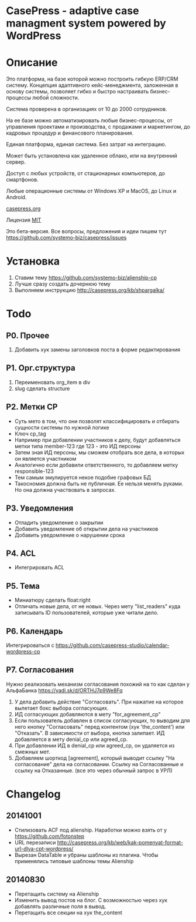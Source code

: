 CasePress - adaptive case managment system powered by WordPress
=========
# Описание
Это платформа, на базе которой можно построить гибкую ERP/CRM систему. Концепция адаптивного кейс-менеджмента, заложенная в основу системы, позволяет гибко и быстро настраивать бизнес-процессы любой сложности.

Система проверена в организациях от 10 до 2000 сотрудников.

На ее базе можно автоматизировать любые бизнес-процессы, от управления проектами и производства, с продажами и маркетингом, до кадровых процедур и финансового планирования.

Единая платформа, единая система. Без затрат на интеграцию.

Может быть установлена как удаленное облако, или на внутренний сервер.

Доступ с любых устройств, от стационарных компьютеров, до смартфонов.

Любые операционные системы от Windows XP и MacOS, до Linux и Android.


[casepress.org](http://casepress.org/)

Лицензия [MIT](http://ru.wikipedia.org/wiki/%D0%9B%D0%B8%D1%86%D0%B5%D0%BD%D0%B7%D0%B8%D1%8F_MIT)

Это бета-версия. Все вопросы, предложения и идеи пишем тут https://github.com/systemo-biz/casepress/issues

# Установка

1. Ставим тему https://github.com/systemo-biz/alienship-cp
2. Лучше сразу создать дочернюю тему
3. Выполняем инструкцию http://casepress.org/kb/shpargalka/


# Todo

## Р0. Прочее
1. Добавить хук замены заголовков поста в форме редактирования


## Р1. Орг.структура
1. Переименовать org_item в div
2. slug сделать structure


## Р2. Метки CP
- Суть мето в том, что они позволят классифицировать и отбирать сущности системы по нужной логике
- Ключ cp_tag
- Например при добавлении участников к делу, будут добавляться метки типа member-123 где 123 - это ИД персоны
- Затем зная ИД персоны, мы сможем отобрать все дела, в которых он является участником
- Аналогично если добавили ответственного, то добавляем метку responsible-123
- Тем самым эмулируется некое подобие графовых БД
- Такосномия должна быть не публичная. Ее нельзя менять руками. Но она должна участвовать в запросах.

## Р3. Уведомления
- Отладить уведомление о закрытии
- Добавить уведомление об открытии дела на участников
- Добавить уведомление о нарушении срока


## Р4. ACL
- Интегрировать ACL


## Р5. Тема
- Миниатюру сделать float:right
- Отличать новые дела, от не новых. Через мету "list_readers" куда записывать ID пользователей, которые уже читали дело.
 

## Р6. Календарь
Интегрироваться с https://github.com/casepress-studio/calendar-wordpress-cp



## Р7. Согласования
Нужно реализовать механизм согласования похожий на то как сделан у АльфаБанка https://yadi.sk/d/ORTHJ7p9We8Fq
1. У дела добавить действие "Согласовать". При нажатие на которое вылетает бокс выбора согласующих.
2. ИД согласующих добавляются в мету "for\_agreement_cp"
3. Если пользователь добавлен в список согласующих, то выводим для него кнопку "Согласовать" перед контентом (хук 'the\_content') или "Отказать". В зависимости от выбора, кнопка залипает. ИД добавляется в мету  denial\_cp или agreed_cp.
4. При добавлении ИД в denial\_cp или agreed\_cp, он удаляется из смежных мет.
5. Добавляем шорткод [agreement], который выводит ссылку "На согласование" дела на согласовании. Ссылку на Согласованные и ссылку на Отказанные. (все это через обычный запрос в УРЛ)

# Changelog

## 20141001
- Стилизовать ACF под alienship. Наработки можно взять от у https://github.com/fotonstep
- URL перезаписи http://casepress.org/kb/web/kak-pomenyat-format-url-dlya-cpt-wordpress/
- Вырезан DataTable и убраны шаблоны из плагина. Чтобы применялись типовые шаблоны темы Alienship


## 20140830
- Перетащить систему на Alienship
- Изменить вывод постов на блог. С возможностью через хук добавлять различные поля в вывод.
- Перетащить все секции на хук the_content
